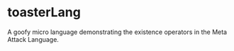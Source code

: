 # toasterLang
A goofy micro language demonstrating the existence operators in the Meta Attack Language.
